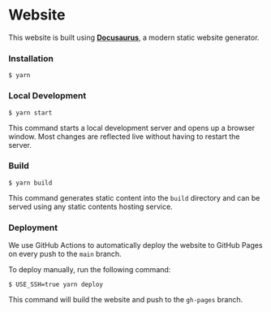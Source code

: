 # Website

This website is built using [**Docusaurus**](https://docusaurus.io/), a modern static website generator.

### Installation

```
$ yarn
```

### Local Development

```
$ yarn start
```

This command starts a local development server and opens up a browser window. Most changes are reflected live without having to restart the server.

### Build

```
$ yarn build
```

This command generates static content into the `build` directory and can be served using any static contents hosting service.

### Deployment

We use GitHub Actions to automatically deploy the website to GitHub Pages on every push to the `main` branch.

To deploy manually, run the following command:

```
$ USE_SSH=true yarn deploy
```

This command will build the website and push to the `gh-pages` branch.
